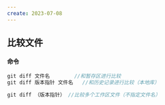 ```yaml
---
create: 2023-07-08
---
```

## 比较文件

#### 命令

```c
git diff 文件名		//和暂存区进行比较
git diff 版本指针 文件名	//和历史记录进行比较（本地库）
```

```c
git diff （版本指针）	//比较多个工作区文件（不指定文件名）
```

